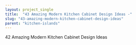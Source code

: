 ```yaml
---
layout: project_single
title:  "43 Amazing Modern Kitchen Cabinet Design Ideas -"
slug: "43-amazing-modern-kitchen-cabinet-design-ideas"
parent: "kitchen-islands"
---
```

42 Amazing Modern Kitchen Cabinet Design Ideas